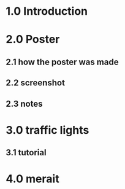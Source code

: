 # 1.0 Introduction
# 2.0 Poster
## 2.1 how the poster was made
## 2.2 screenshot
## 2.3 notes
# 3.0 traffic lights
## 3.1 tutorial
# 4.0 merait
